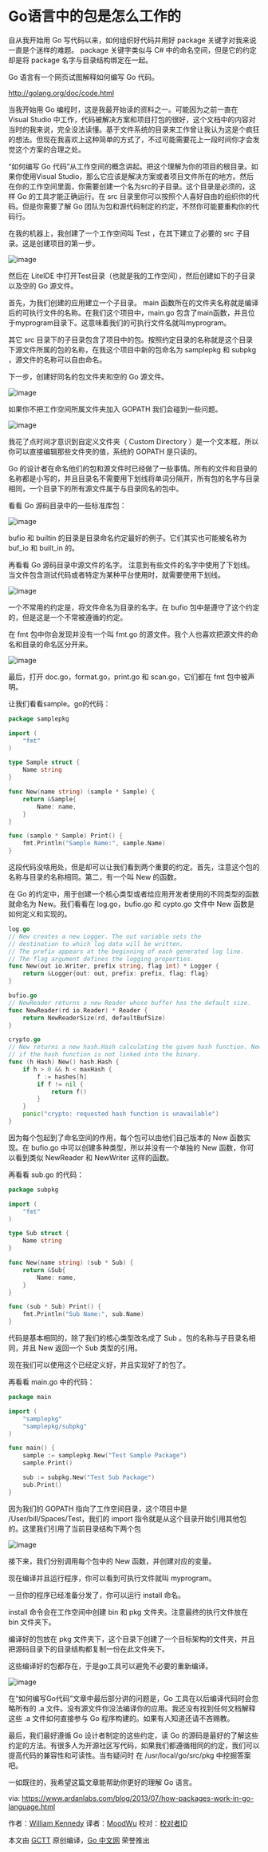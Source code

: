 # Go语言中的包是怎么工作的
自从我开始用 Go 写代码以来，如何组织好代码并用好 package 关键字对我来说一直是个迷样的难题。 package 关键字类似与 C# 中的命名空间，但是它的约定却是将 package 名字与目录结构绑定在一起。

Go 语言有一个网页试图解释如何编写 Go 代码。

http://golang.org/doc/code.html

当我开始用 Go 编程时，这是我最开始读的资料之一。可能因为之前一直在 Visual Studio 中工作，代码被解决方案和项目打包的很好，这个文档中的内容对当时的我来说，完全没法读懂。基于文件系统的目录来工作曾让我认为这是个疯狂的想法。但现在我喜欢上这种简单的方式了，不过可能需要花上一段时间你才会发觉这个方案的合理之处。

“如何编写 Go 代码”从工作空间的概念讲起。把这个理解为你的项目的根目录。如果你使用Visual Studio，那么它应该是解决方案或者项目文件所在的地方。然后在你的工作空间里面，你需要创建一个名为src的子目录。这个目录是必须的，这样 Go 的工具才能正确运行。在 src 目录里你可以按照个人喜好自由的组织你的代码。但是你需要了解 Go 团队为包和源代码制定的约定，不然你可能要重构你的代码行。

在我的机器上，我创建了一个工作空间叫 Test ，在其下建立了必要的 src 子目录。这是创建项目的第一步。

![image](https://www.ardanlabs.com/blog/images/goinggo/Screen+Shot+2013-07-28+at+10.03.44+AM.png)

然后在 LiteIDE 中打开Test目录（也就是我的工作空间），然后创建如下的子目录以及空的 Go 源文件。

首先，为我们创建的应用建立一个子目录。 main  函数所在的文件夹名称就是编译后的可执行文件的名称。在我们这个项目中，main.go 包含了main函数，并且位于myprogram目录下。这意味着我们的可执行文件名就叫myprogram。

其它 src 目录下的子目录包含了项目中的包。按照约定目录的名称就是这个目录下源文件所属的包的名称，在我这个项目中新的包命名为 samplepkg 和 subpkg ，源文件的名称可以自由命名。

下一步，创建好同名的包文件夹和空的 Go 源文件。

![image](https://www.ardanlabs.com/blog/images/goinggo/Screen+Shot+2013-07-28+at+10.10.42+AM.png)

如果你不把工作空间所属文件夹加入 GOPATH 我们会碰到一些问题。

![image](https://www.ardanlabs.com/blog/images/goinggo/Screen+Shot+2013-07-28+at+10.07.09+AM.png)

我花了点时间才意识到自定义文件夹（ Custom Directory ）是一个文本框，所以你可以直接编辑那些文件夹的值，系统的 GOPATH 是只读的。

Go 的设计者在命名他们的包和源文件时已经做了一些事情。所有的文件和目录的名称都是小写的，并且目录名不需要用下划线将单词分隔开，所有包的名字与目录相同，一个目录下的所有源文件属于与目录同名的包中。

看看 Go 源码目录中的一些标准库包：

![image](https://www.ardanlabs.com/blog/images/goinggo/Screen+Shot+2013-07-28+at+10.09.25+AM.png)

bufio 和 builtin 的目录是目录命名约定最好的例子。它们其实也可能被名称为 buf_io 和 built_in 的。

再看看 Go 源码目录中源文件的名字。
注意到有些文件的名字中使用了下划线。当文件包含测试代码或者特定为某种平台使用时，就需要使用下划线。

![image](https://www.ardanlabs.com/blog/images/goinggo/Screen+Shot+2013-07-28+at+10.17.49+AM.png)

一个不常用的约定是，将文件命名为目录的名字。在 bufio 包中是遵守了这个约定的，但是这是一个不常被遵循的约定。

在 fmt 包中你会发现并没有一个叫 fmt.go 的源文件。我个人也喜欢把源文件的命名和目录的命名区分开来。

![image](https://www.ardanlabs.com/blog/images/goinggo/Screen+Shot+2013-07-28+at+10.20.36+AM.png)


最后，打开 doc.go，format.go，print.go 和 scan.go，它们都在 fmt 包中被声明。

让我们看看sample。go的代码：
```go
package samplepkg

import (
    "fmt"
)

type Sample struct {
    Name string
}

func New(name string) (sample * Sample) {
    return &Sample{
        Name: name,
    }
}

func (sample * Sample) Print() {
    fmt.Println("Sample Name:", sample.Name)
}
```
这段代码没啥用处，但是却可以让我们看到两个重要的约定。首先，注意这个包的名称与目录的名称相同。第二，有一个叫 New 的函数。

在 Go 的约定中，用于创建一个核心类型或者给应用开发者使用的不同类型的函数就命名为 New。我们看看在 log.go，bufio.go 和 cypto.go 文件中 New 函数是如何定义和实现的。
```go
log.go
// New creates a new Logger. The out variable sets the
// destination to which log data will be written.
// The prefix appears at the beginning of each generated log line.
// The flag argument defines the logging properties.
func New(out io.Writer, prefix string, flag int) * Logger {
    return &Logger{out: out, prefix: prefix, flag: flag}
}

bufio.go
// NewReader returns a new Reader whose buffer has the default size.
func NewReader(rd io.Reader) * Reader {
    return NewReaderSize(rd, defaultBufSize)
}

crypto.go
// New returns a new hash.Hash calculating the given hash function. New panics
// if the hash function is not linked into the binary.
func (h Hash) New() hash.Hash {
    if h > 0 && h < maxHash {
        f := hashes[h]
        if f != nil {
            return f()
        }
    }
    panic("crypto: requested hash function is unavailable")
}
```
因为每个包起到了命名空间的作用，每个包可以由他们自己版本的 New 函数实现。在 bufio.go 中可以创建多种类型，所以并没有一个单独的 New 函数，你可以看到类似  NewReader 和 NewWriter 这样的函数。

再看看 sub.go 的代码：
```go
package subpkg

import (
    "fmt"
)

type Sub struct {
    Name string
}

func New(name string) (sub * Sub) {
    return &Sub{
        Name: name,
    }
}

func (sub * Sub) Print() {
    fmt.Println("Sub Name:", sub.Name)
}
```
代码是基本相同的，除了我们的核心类型改名成了 Sub 。包的名称与子目录名相同，并且 New 返回一个 Sub 类型的引用。

现在我们可以使用这个已经定义好，并且实现好了的包了。

再看看 main.go 中的代码：
```go
package main

import (
    "samplepkg"
    "samplepkg/subpkg"
)

func main() {
    sample := samplepkg.New("Test Sample Package")
    sample.Print()

    sub := subpkg.New("Test Sub Package")
    sub.Print()
}
```
因为我们的 GOPATH 指向了工作空间目录，这个项目中是  /User/bill/Spaces/Test，我们的 import 指令就是从这个目录开始引用其他包的。这里我们引用了当前目录结构下两个包

![image](https://www.ardanlabs.com/blog/images/goinggo/Screen+Shot+2013-07-28+at+10.23.25+AM.png)

接下来，我们分别调用每个包中的 New 函数，并创建对应的变量。

现在编译并且运行程序，你可以看到可执行文件就叫 myprogram。

一旦你的程序已经准备分发了，你可以运行 install 命名。

install 命令会在工作空间中创建 bin 和 pkg 文件夹。注意最终的执行文件放在 bin 文件夹下。

编译好的包放在 pkg 文件夹下，这个目录下创建了一个目标架构的文件夹，并且把源码目录下的目录结构都复制一份在此文件夹下。

这些编译好的包都存在，于是go工具可以避免不必要的重新编译。

![image](https://www.ardanlabs.com/blog/images/goinggo/Screen+Shot+2013-07-28+at+10.24.16+AM.png)


在“如何编写Go代码”文章中最后部分讲的问题是，Go 工具在以后编译代码时会忽略所有的 .a 文件。没有源文件你没法编译你的应用。我还没有找到任何文档解释这些 .a 文件如何直接参与 Go 程序构建的。如果有人知道还请不吝赐教。

最后，我们最好遵循 Go 设计者制定的这些约定，读 Go 的源码是最好的了解这些约定的方法。有很多人为开源社区写代码，如果我们都遵循相同的约定，我们可以提高代码的兼容性和可读性。当有疑问时 在 /usr/local/go/src/pkg 中挖掘答案吧。

一如既往的，我希望这篇文章能帮助你更好的理解 Go 语言。

via: https://www.ardanlabs.com/blog/2013/07/how-packages-work-in-go-language.html

作者：[William Kennedy](https://github.com/ardanlabs/gotraining)
译者：[MoodWu](https://github.com/MoodWu)
校对：[校对者ID](https://github.com/校对者ID)

本文由 [GCTT](https://github.com/studygolang/GCTT) 原创编译，[Go 中文网](https://studygolang.com/) 荣誉推出